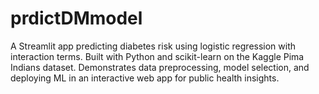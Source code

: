 # prdictDMmodel
A Streamlit app predicting diabetes risk using logistic regression with interaction terms. Built with Python and scikit-learn on the Kaggle Pima Indians dataset. Demonstrates data preprocessing, model selection, and deploying ML in an interactive web app for public health insights.
